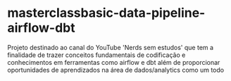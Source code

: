 # masterclassbasic-data-pipeline-airflow-dbt
Projeto destinado ao canal do YouTube 'Nerds sem estudos' que tem a finalidade de trazer conceitos fundamentais de codificação e conhecimentos em ferramentas como airflow e dbt além de proporcionar oportunidades de aprendizados na área de dados/analytics como um todo 
